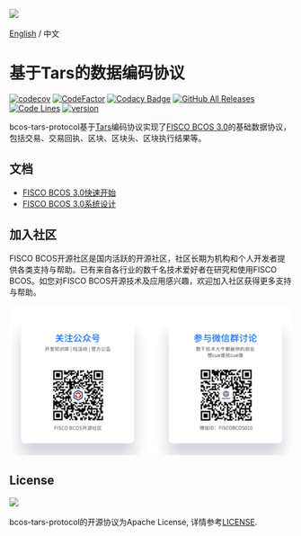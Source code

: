 ![](https://github.com/FISCO-BCOS/FISCO-BCOS/raw/master/docs/images/FISCO_BCOS_Logo.svg?sanitize=true)

[English](../README.md) / 中文

# 基于Tars的数据编码协议

[![codecov](https://codecov.io/gh/FISCO-BCOS/bcos-tars-protocol/branch/master/graph/badge.svg)](https://codecov.io/gh/FISCO-BCOS/bcos-tars-protocol)
[![CodeFactor](https://www.codefactor.io/repository/github/fisco-bcos/bcos-tars-protocol/badge)](https://www.codefactor.io/repository/github/fisco-bcos/bcos-tars-protocol)
[![Codacy Badge](https://api.codacy.com/project/badge/Grade/08552871ee104fe299b00bc79f8a12b9)](https://www.codacy.com/app/fisco-dev/FISCO-BCOS?utm_source=github.com&amp;utm_medium=referral&amp;utm_content=FISCO-BCOS/bcos-tars-protocol&amp;utm_campaign=Badge_Grade)
[![GitHub All Releases](https://img.shields.io/github/downloads/FISCO-BCOS/bcos-tars-protocol/total.svg)](https://github.com/FISCO-BCOS/bcos-tars-protocol)
[![Code Lines](https://tokei.rs/b1/github/FISCO-BCOS/bcos-tars-protocol?category=code)](https://github.com/FISCO-BCOS/bcos-tars-protocol)
[![version](https://img.shields.io/github/tag/FISCO-BCOS/bcos-tars-protocol.svg)](https://github.com/FISCO-BCOS/bcos-tars-protocol/releases/latest)

bcos-tars-protocol基于[Tars](https://tarscloud.github.io/TarsDocs/)编码协议实现了[FISCO BCOS 3.0](https://github.com/FISCO-BCOS/bcos-tars-services)的基础数据协议，包括交易、交易回执、区块、区块头、区块执行结果等。

## 文档

- [FISCO BCOS 3.0快速开始](https://fisco-bcos-documentation.readthedocs.io/zh_CN/latest/docs/installation.html)
- [FISCO BCOS 3.0系统设计](https://TODO.html)

## 加入社区

FISCO BCOS开源社区是国内活跃的开源社区，社区长期为机构和个人开发者提供各类支持与帮助。已有来自各行业的数千名技术爱好者在研究和使用FISCO BCOS。如您对FISCO BCOS开源技术及应用感兴趣，欢迎加入社区获得更多支持与帮助。

![](https://raw.githubusercontent.com/FISCO-BCOS/LargeFiles/master/images/QR_image.png)


## License

[![](https://img.shields.io/github/license/FISCO-BCOS/bcos-tars-protocol.svg)](../LICENSE)

bcos-tars-protocol的开源协议为Apache License, 详情参考[LICENSE](../LICENSE).